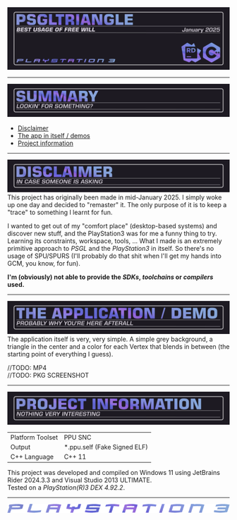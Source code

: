 <img src="./assets//PSGLTriangle-Wide.png" alt="Project Wide Banner">
<hr>

<a href="#">
    <img src="./assets/PSGLTriangle-SECTION00.png" id="summary" alt="Summary">
</a>

<!--ts-->
* [Disclaimer](#disclaimer)
* [The app in itself / demos](#demos)
* [Project information](#project-information)
<!--te-->
<hr>

<a href="#">
    <img src="./assets/PSGLTriangle-SECTION01.png" id="disclaimer" alt="Disclaimer">
</a>
<div>
This project has originally been made in mid-January 2025. I simply woke up one day and decided to "remaster" it. 
The only purpose of it is to keep a "trace" to something I learnt for fun.

I wanted to get out of my "comfort place" (desktop-based systems) and discover new stuff, and the PlayStation3 was for me a funny thing to try. Learning its constraints, workspace, tools, ...
What I made is an extremely primitive approach to <i>PSGL</i> and the <i>PlayStation3</i> in itself. So there's no usage of SPU/SPURS (I'll probably do that shit when I'll get my hands into GCM, you know, for fun).

<strong>I'm (obviously) not able to provide the <i>SDKs</i>, <i>toolchains</i> or <i>compilers</i> used.</strong>
</div>
<hr>

<a href="#">
    <img src="./assets/PSGLTriangle-SECTION04.png" id="demos" alt="Demos">
</a>

<div>
The application itself is very, very simple.
A simple grey background, a triangle in the center and a color for each Vertex that blends in between
(the starting point of everything I guess).

//TODO: MP4<br/>
//TODO: PKG SCREENSHOT
<hr>

<a href="#">
    <img src="./assets/PSGLTriangle-SECTION07.png" id="project-information" alt="Project Information">
</a>

<table>
    <tr>
        <td>Platform Toolset</td>
        <td>PPU SNC</td>
    </tr>
    <tr>
        <td>Output</td>
        <td>*.ppu.self (Fake Signed ELF)</td>
    </tr>
    <tr>
        <td>C++ Language</td>
        <td>C++ 11</td>
    </tr>
</table>

<p>This project was developed and compiled on Windows 11 using 
JetBrains Rider 2024.3.3 and Visual Studio 2013 ULTIMATE.<br/>
Tested on a <i>PlayStation(R)3 DEX 4.92.2</i>.</p>
<hr>

<a href="#" align="center">
    <img src="./assets/logo_FAT2006.png" alt="PlayStation3 2006 Logo" align="center" height="20" width="auto">
</a>